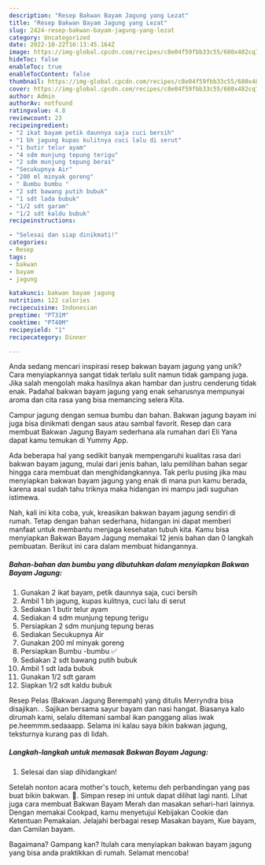 ```yaml
---
description: "Resep Bakwan Bayam Jagung yang Lezat"
title: "Resep Bakwan Bayam Jagung yang Lezat"
slug: 2424-resep-bakwan-bayam-jagung-yang-lezat
category: Uncategorized
date: 2022-10-22T16:13:45.164Z
image: https://img-global.cpcdn.com/recipes/c8e04f59fbb33c55/680x482cq70/bakwan-bayam-jagung-foto-resep-utama.jpg
hideToc: false
enableToc: true
enableTocContent: false
thumbnail: https://img-global.cpcdn.com/recipes/c8e04f59fbb33c55/680x482cq70/bakwan-bayam-jagung-foto-resep-utama.jpg
cover: https://img-global.cpcdn.com/recipes/c8e04f59fbb33c55/680x482cq70/bakwan-bayam-jagung-foto-resep-utama.jpg
author: Admin
authorAv: notfound
ratingvalue: 4.8
reviewcount: 23
recipeingredient:
- "2 ikat bayam petik daunnya saja cuci bersih"
- "1 bh jagung kupas kulitnya cuci lalu di serut"
- "1 butir telur ayam"
- "4 sdm munjung tepung terigu"
- "2 sdm munjung tepung beras"
- "Secukupnya Air"
- "200 ml minyak goreng"
- " Bumbu bumbu "
- "2 sdt bawang putih bubuk"
- "1 sdt lada bubuk"
- "1/2 sdt garam"
- "1/2 sdt kaldu bubuk"
recipeinstructions:

- "Selesai dan siap dinikmati!"
categories:
- Resep
tags:
- bakwan
- bayam
- jagung

katakunci: bakwan bayam jagung 
nutrition: 122 calories
recipecuisine: Indonesian
preptime: "PT31M"
cooktime: "PT40M"
recipeyield: "1"
recipecategory: Dinner

---
```





Anda sedang mencari inspirasi resep bakwan bayam jagung yang unik? Cara menyiapkannya sangat tidak terlalu sulit namun tidak gampang juga. Jika salah mengolah maka hasilnya akan hambar dan justru cenderung tidak enak. Padahal bakwan bayam jagung yang enak seharusnya mempunyai aroma dan cita rasa yang bisa memancing selera Kita.





Campur jagung dengan semua bumbu dan bahan. Bakwan jagung bayam ini juga bisa dinikmati dengan saus atau sambal favorit. Resep dan cara membuat Bakwan Jagung Bayam sederhana ala rumahan dari Eli Yana dapat kamu temukan di Yummy App.

Ada beberapa hal yang sedikit banyak mempengaruhi kualitas rasa dari bakwan bayam jagung, mulai dari jenis bahan, lalu pemilihan bahan segar hingga cara membuat dan menghidangkannya. Tak perlu pusing jika mau menyiapkan bakwan bayam jagung yang enak di mana pun kamu berada, karena asal sudah tahu triknya maka hidangan ini mampu jadi suguhan istimewa.






Nah, kali ini kita coba, yuk, kreasikan bakwan bayam jagung sendiri di rumah. Tetap dengan bahan sederhana, hidangan ini dapat memberi manfaat untuk membantu menjaga kesehatan tubuh kita. Kamu bisa menyiapkan Bakwan Bayam Jagung memakai 12 jenis bahan dan 0 langkah pembuatan. Berikut ini cara dalam membuat hidangannya.

<!--inarticleads1-->

##### Bahan-bahan dan bumbu yang dibutuhkan dalam menyiapkan Bakwan Bayam Jagung:

1. Gunakan 2 ikat bayam, petik daunnya saja, cuci bersih
1. Ambil 1 bh jagung, kupas kulitnya, cuci lalu di serut
1. Sediakan 1 butir telur ayam
1. Sediakan 4 sdm munjung tepung terigu
1. Persiapkan 2 sdm munjung tepung beras
1. Sediakan Secukupnya Air
1. Gunakan 200 ml minyak goreng
1. Persiapkan  Bumbu -bumbu ✅
1. Sediakan 2 sdt bawang putih bubuk
1. Ambil 1 sdt lada bubuk
1. Gunakan 1/2 sdt garam
1. Siapkan 1/2 sdt kaldu bubuk


Resep Pelas (Bakwan Jagung Berempah) yang ditulis Merryndra bisa disajikan. . Sajikan bersama sayur bayam dan nasi hangat. Biasanya kalo dirumah kami, selalu ditemani sambal ikan panggang alias iwak pe.heemmm.sedaaapp. Selama ini kalau saya bikin bakwan jagung, teksturnya kurang pas di lidah. 

<!--inarticleads2-->

##### Langkah-langkah untuk memasak Bakwan Bayam Jagung:


1. Selesai dan siap dihidangkan!

Setelah nonton acara mother&#39;s touch, ketemu deh perbandingan yang pas buat bikin bakwan. 🥰. Simpan resep ini untuk dapat dilihat lagi nanti. Lihat juga cara membuat Bakwan Bayam Merah dan masakan sehari-hari lainnya. Dengan memakai Cookpad, kamu menyetujui Kebijakan Cookie dan Ketentuan Pemakaian. Jelajahi berbagai resep Masakan bayam, Kue bayam, dan Camilan bayam. 

Bagaimana? Gampang kan? Itulah cara menyiapkan bakwan bayam jagung yang bisa anda praktikkan di rumah. Selamat mencoba!
